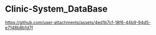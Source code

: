 # Clinic-System_DataBase



https://github.com/user-attachments/assets/4ed1b7cf-18f6-44b9-94d5-e7148b8b1d7f

